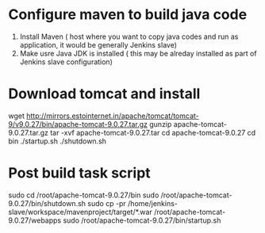 # Configure maven to build java code
1) Install Maven ( host where you want to copy java codes and run as application, it would be generally Jenkins slave)
2) Make usre Java JDK is installed ( this may be alreday installed as part of Jenkins slave configuration)

# Download tomcat and install
wget http://mirrors.estointernet.in/apache/tomcat/tomcat-9/v9.0.27/bin/apache-tomcat-9.0.27.tar.gz
gunzip apache-tomcat-9.0.27.tar.gz
tar -xvf apache-tomcat-9.0.27.tar
cd apache-tomcat-9.0.27
cd bin
./startup.sh
./shutdown.sh
# Post build task script
sudo cd /root/apache-tomcat-9.0.27/bin
sudo /root/apache-tomcat-9.0.27/bin/shutdown.sh
sudo cp -pr  /home/jenkins-slave/workspace/mavenproject/target/*.war /root/apache-tomcat-9.0.27/webapps
sudo /root/apache-tomcat-9.0.27/bin/startup.sh
